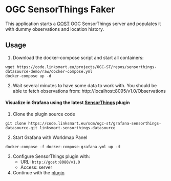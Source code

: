 # OGC SensorThings Faker
This application starts a [GOST](https://github.com/gost/server) OGC SensorThings server and populates it with dummy observations and location history.

## Usage

1. Download the docker-compose script and start all containers:
```
wget https://code.linksmart.eu/projects/OGC-ST/repos/sensorthings-datasource-demo/raw/docker-compose.yml
docker-compose up -d
```
2. Wait several minutes to have some data to work with. You should be able to fetch observations from: http://localhost:8095/v1.0/Observations

#### Visualize in Grafana using the latest [SensorThings](https://code.linksmart.eu/projects/OGC-ST/repos/grafana-sensorthings-datasource) plugin
1. Clone the plugin source code
```
git clone https://code.linksmart.eu/scm/ogc-st/grafana-sensorthings-datasource.git linksmart-sensorthings-datasource
```
2. Start Grafana with Worldmap Panel
```
docker-compose -f docker-compose-grafana.yml up -d
```
3. Configure SensorThings plugin with:
   - URL: `http://gost:8080/v1.0`
   - Access: server
4. Continue with the [plugin](https://code.linksmart.eu/projects/OGC-ST/repos/grafana-sensorthings-datasource/browse/README.md)